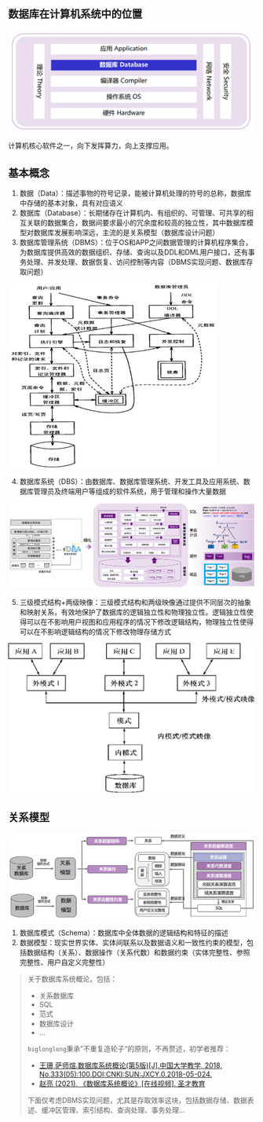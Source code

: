 ## 数据库在计算机系统中的位置

![数据库在计算机系统中的位置](./img/数据库在计算机系统中的位置.png)

计算机核心软件之一，向下发挥算力，向上支撑应用。



## 基本概念

1. 数据（Data）：描述事物的符号记录，能被计算机处理的符号的总称，数据库中存储的基本对象，具有对应语义
2. 数据库（Database）：长期储存在计算机内、有组织的、可管理、可共享的相互关联的数据集合，数据间要求最小的冗余度和较高的独立性，其中数据库模型对数据库发展影响深远，主流的是关系模型（数据库设计问题）
3. 数据库管理系统（DBMS）：位于OS和APP之间数据管理的计算机程序集合，为数据库提供高效的数据组织、存储、查询以及DDL和DML用户接口，还有事务处理、并发处理、数据恢复、访问控制等内容（DBMS实现问题、数据库存取问题）

![数据库管理系统结构](./img/数据库管理系统结构.jpg)

4. 数据库系统（DBS）：由数据库、数据库管理系统、开发工具及应用系统、数据库管理员及终端用户等组成的软件系统，用于管理和操作大量数据

![数据库系统结构](./img/数据库系统结构.png)

5. 三级模式结构+两级映像：三级模式结构和两级映像通过提供不同层次的抽象和映射关系，有效地保护了数据库的逻辑独立性和物理独立性。逻辑独立性使得可以在不影响用户视图和应用程序的情况下修改逻辑结构，物理独立性使得可以在不影响逻辑结构的情况下修改物理存储方式

![三级模式和两级映像](./img/三级模式和两级映像.png)



## 关系模型

![关系模型](./img/关系模型.png)

1. 数据库模式（Schema）：数据库中全体数据的逻辑结构和特征的描述
3. 数据模型：现实世界实体、实体间联系以及数据语义和一致性约束的模型，包括数据结构（关系）、数据操作（关系代数）和数据约束（实体完整性、参照完整性、用户自定义完整性）

> 关于数据库系统概论，包括：
>
> - 关系数据库
> - SQL
> - 范式
> - 数据库设计
> - …
>
> `biglonglong`秉承”不重复造轮子“的原则，不再赘述，初学者推荐：
>
> - [王珊,萨师煊.数据库系统概论(第5版)[J].中国大学教学, 2018, No.333(05):100.DOI:CNKI:SUN:JXCY.0.2018-05-024.](http://chinadb.ruc.edu.cn/second/url/2)
> - [赵亮 (2021). 《数据库系统概论》[在线视频]. 圣才教育](https://www.bilibili.com/video/BV1W3411y7dw/?vd_source=1a278fe24f00dd5c69f2875b5add5a19)
>
> 下面仅考虑DBMS实现问题，尤其是存取效率这块，包括数据存储、数据表述、缓冲区管理、索引结构、查询处理、事务处理…

